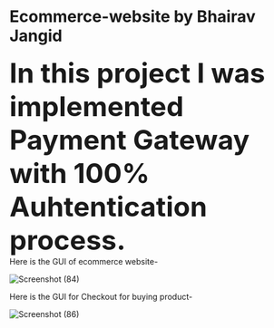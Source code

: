 # Ecommerce-website by Bhairav Jangid
<font size="25"> **In this project I was implemented Payment Gateway with 100% Auhtentication process.**</font> <br />
Here is the GUI of ecommerce website- 

![Screenshot (84)](https://user-images.githubusercontent.com/114358084/227484746-473f82c6-82c0-46dd-bca1-8e6fa8c6243f.png)

Here is the GUI for Checkout for buying product-

![Screenshot (86)](https://user-images.githubusercontent.com/114358084/227485573-856e3d2e-ca3c-4af6-9165-1161a2c8f128.png)
